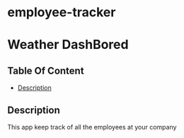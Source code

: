 # employee-tracker

# Weather DashBored

## Table Of Content

- [Description](#description)


## Description

This app keep track of all the employees at your company



